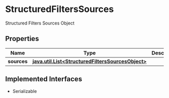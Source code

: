 

# StructuredFiltersSources

Structured Filters Sources Object

## Properties

Name | Type | Description | Notes
------------ | ------------- | ------------- | -------------
**sources** | [**java.util.List&lt;StructuredFiltersSourcesObject&gt;**](StructuredFiltersSourcesObject.md) |  |  [optional]


## Implemented Interfaces

* Serializable


